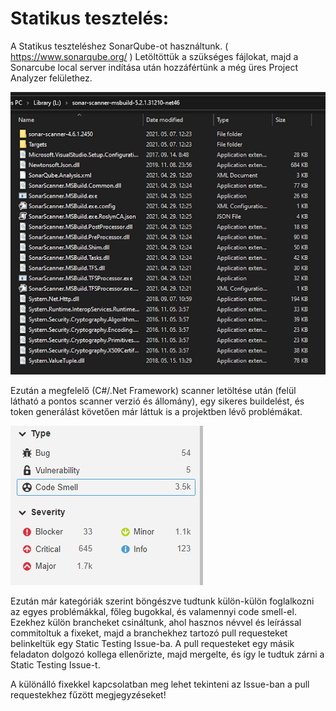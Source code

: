 <h1> Statikus tesztelés: </h1>

A Statikus teszteléshez SonarQube-ot használtunk. ( https://www.sonarqube.org/ )
Letöltöttük a szükséges fájlokat, majd a Sonarcube local server indítása után hozzáfértünk a még üres Project Analyzer felülethez.

![1](/doc/images/static_1.png)

Ezután a megfelelő (C#/.Net Framework) scanner letöltése után (felül látható a pontos scanner verzió és állomány), egy sikeres buildelést, és token generálást követően már láttuk is a projektben lévő problémákat.

![2](/doc/images/static_2.png)

Ezután már kategóriák szerint böngészve tudtunk külön-külön foglalkozni az egyes problémákkal, főleg bugokkal, és valamennyi code smell-el. Ezekhez külön brancheket csináltunk, ahol hasznos névvel és leírással commitoltuk a fixeket, majd a branchekhez tartozó pull requesteket belinkeltük egy Static Testing Issue-ba. A pull requesteket egy másik feladaton dolgozó kollega ellenőrizte, majd mergelte, és így le tudtuk zárni a Static Testing Issue-t.

A különálló fixekkel kapcsolatban meg lehet tekinteni az Issue-ban a pull requestekhez fűzött megjegyzéseket!
